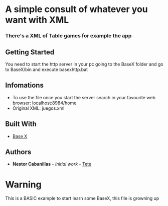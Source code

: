 # A simple consult of whatever you want with XML

### There's a XML of Table games for example the app

## Getting Started

You need to start the http server in your pc going to the BaseX folder and go to BaseX/bin and execute basexhttp.bat


## Infomations
* To use the file once you start the server search in your favourite web browser: localhost:8984/home
* Original XML: juegos.xml


## Built With

* [Base X](http://basex.org/download/)


## Authors

* **Nestor Cabanillas** - *Initial work* - [Tete](https://github.com/TeteV)


# Warning

This is a BASIC example to start learn some BaseX, this file is growning up